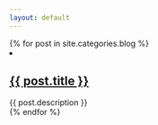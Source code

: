 ```yaml
---
layout: default
---
```


<div id="content" class="mobileUI-main-content">
	<div id="content-inner">
		<!-- Post -->
		<article class="is-post is-post-excerpt">
			{% for post in site.categories.blog %}
            <li>
                <h2><a href="{{ post.url }}">{{ post.title }}</a></h2>
                <div class="title-desc">{{ post.description }}</div>
           	</li>
        	{% endfor %}
		</article>
	</div>
</div>